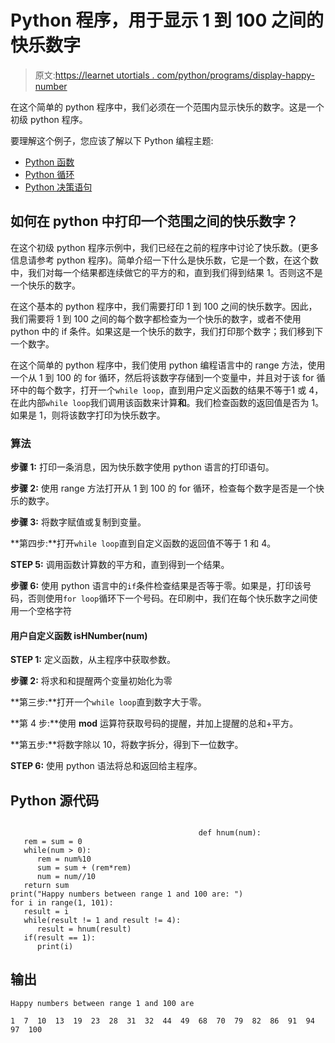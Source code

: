 # Python 程序，用于显示 1 到 100 之间的快乐数字

> 原文:[https://learnet utortials . com/python/programs/display-happy-number](https://learnetutorials.com/python/programs/display-happy-number)

在这个简单的 python 程序中，我们必须在一个范围内显示快乐的数字。这是一个初级 python 程序。

要理解这个例子，您应该了解以下 Python 编程主题:

*   [Python 函数](../../python/python-functions-tutorials "Python Functions")
*   [Python 循环](../../python/python-loop-tutorials "Loops in Python")
*   [Python 决策语句](../../python/decision-making-statements "Python decision making statements")

## 如何在 python 中打印一个范围之间的快乐数字？

在这个初级 python 程序示例中，我们已经在之前的程序中讨论了快乐数。(更多信息请参考 python 程序)。简单介绍一下什么是快乐数，它是一个数，在这个数中，我们对每一个结果都连续做它的平方的和，直到我们得到结果 1。否则这不是一个快乐的数字。

在这个基本的 python 程序中，我们需要打印 1 到 100 之间的快乐数字。因此，我们需要将 1 到 100 之间的每个数字都检查为一个快乐的数字，或者不使用 python 中的 if 条件。如果这是一个快乐的数字，我们打印那个数字；我们移到下一个数字。

在这个简单的 python 程序中，我们使用 python 编程语言中的 range 方法，使用一个从 1 到 100 的 for 循环，然后将该数字存储到一个变量中，并且对于该 for 循环中的每个数字，打开一个`while loop`，直到用户定义函数的结果不等于1 或 4，在此内部`while loop`我们调用该函数来计算**和**。我们检查函数的返回值是否为 1。如果是 1，则将该数字打印为快乐数字。

### 算法

**步骤 1:** 打印一条消息，因为快乐数字使用 python 语言的打印语句。

**步骤 2:** 使用 range 方法打开从 1 到 100 的 for 循环，检查每个数字是否是一个快乐的数字。

**步骤 3:** 将数字赋值或复制到变量。

**第四步:**打开`while loop`直到自定义函数的返回值不等于 1 和 4。

**STEP 5:** 调用函数计算数的平方和，直到得到一个结果。

**步骤 6:** 使用 python 语言中的`if`条件检查结果是否等于零。如果是，打印该号码，否则使用`for loop`循环下一个号码。在印刷中，我们在每个快乐数字之间使用一个空格字符

#### **用户自定义函数 isHNumber(num)**

**STEP 1:** 定义函数，从主程序中获取参数。

**步骤 2:** 将求和和提醒两个变量初始化为零

**第三步:**打开一个`while loop`直到数字大于零。

**第 4 步:**使用 **mod** 运算符获取号码的提醒，并加上提醒的总和+平方。

**第五步:**将数字除以 10，将数字拆分，得到下一位数字。

**STEP 6:** 使用 python 语法将总和返回给主程序。

## Python 源代码

```

                                          def hnum(num):
   rem = sum = 0
   while(num > 0):
      rem = num%10
      sum = sum + (rem*rem)
      num = num//10
   return sum
print("Happy numbers between range 1 and 100 are: ")
for i in range(1, 101):
   result = i
   while(result != 1 and result != 4):
      result = hnum(result)
   if(result == 1):
      print(i)

```

## 输出

```
Happy numbers between range 1 and 100 are

1  7  10  13  19  23  28  31  32  44  49  68  70  79  82  86  91  94  97  100 
```